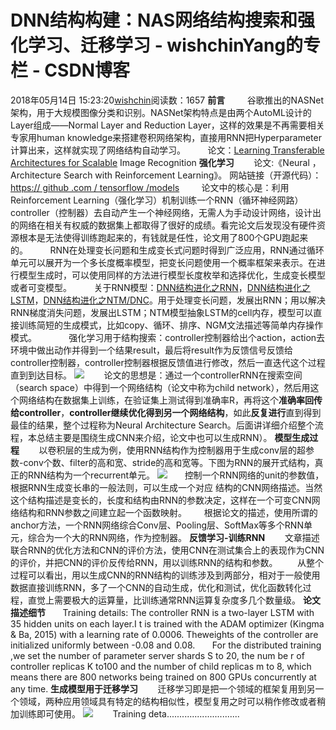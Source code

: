# DNN结构构建：NAS网络结构搜索和强化学习、迁移学习 - wishchinYang的专栏 - CSDN博客
2018年05月14日 15:23:20[wishchin](https://me.csdn.net/wishchin)阅读数：1657
**前言**
        谷歌推出的NASNet架构，用于大规模图像分类和识别。NASNet架构特点是由两个AutoML设计的Layer组成——Normal Layer and Reduction Layer，这样的效果是不再需要相关专家用human knowledge来搭建卷积网络架构，直接用RNN把Hyperparameter计算出来，这样就实现了网络结构自动学习。
        论文：[Learning Transferable Architectures for Scalable](http://arxiv.org/pdf/1707.07012.pdf) Image Recognition 
**强化学习**
       论文:《Neural ，Architecture Search with Reinforcement Learning》。 网站链接（开源代码）： [https:// github .com / tensorflow /models](https://github.com/tensorflow/models)
        论文中的核心是：利用Reinforcement Learning（强化学习）机制训练一个RNN（循环神经网路）controller（控制器）去自动产生一个神经网络，无需人为手动设计网络，设计出的网络在相关有权威的数据集上都取得了很好的成绩。看完论文后发现没有硬件资源根本是无法使得训练跑起来的，有钱就是任性，论文用了800个GPU跑起来的。
        RNN在处理变长问题和生成变长式问题时得到广泛应用，RNN通过循环单元可以展开为一个多长度概率模型，把变长问题使用一个概率框架来表示。在进行模型生成时，可以使用同样的方法进行模型长度枚举和选择优化，生成变长模型或者可变模型。
        关于RNN模型：[DNN结构进化之RNN](https://blog.csdn.net/wishchin/article/details/47948923)，[DNN结构进化之LSTM](https://blog.csdn.net/wishchin/article/details/42425087)，[DNN结构进化之NTM/DNC](https://blog.csdn.net/wishchin/article/details/53084685)。用于处理变长问题，发展出RNN；用以解决RNN梯度消失问题，发展出LSTM；NTM模型抽象LSTM的cell内存，模型可以直接训练简短的生成模式，比如copy、循环、排序、NGM文法描述等简单内存操作模式。    
        强化学习用于结构搜索：controller控制器给出个action，action去环境中做出动作并得到一个结果result，最后将result作为反馈信号反馈给controller控制器，controller控制器根据反馈值进行修改，然后一直迭代这个过程直到到达目标。
![](https://img-blog.csdn.net/20180514145930188)
       论文的思想是：通过一个controllerRNN在搜索空间（search space）中得到一个网络结构（论文中称为child network），然后用这个网络结构在数据集上训练，在验证集上测试得到准确率R，再将这个**准确率回传给controller**，**controller继续优化得到另一个网络结构**，如此**反复进行**直到得到最佳的结果，整个过程称为Neural Architecture Search。后面讲详细介绍整个流程，本总结主要是围绕生成CNN来介绍，论文中也可以生成RNN）。
**模型生成过程**
       以卷积层的生成为例，使用RNN结构作为控制器用于生成conv层的超参数-conv个数、filter的高和宽、stride的高和宽等。下图为RNN的展开式结构，真正的RNN结构为一个recurrent单元。
![](https://img-blog.csdn.net/20180514150206925)
      控制一个RNN网络的unit的参数值，根据RNN生成变长串的一般法则，可以生成一个对应 结构的CNN网络描述。当然这个结构描述是变长的，长度和结构由RNN的参数决定，这样在一个可变CNN网络结构和RNN参数之间建立起一个函数映射。
      根据论文的描述，使用所谓的anchor方法，一个RNN网络综合Conv层、Pooling层、SoftMax等多个RNN单元，综合为一个大的RNN网络，作为控制器。
**反馈学习-训练RNN**
       文章描述联合RNN的优化方法和CNN的评价方法，使用CNN在测试集合上的表现作为CNN的评价，并把CNN的评价反传给RNN，用以训练RNN的结构和参数。 
       从整个过程可以看出，用以生成CNN的RNN结构的训练涉及到两部分，相对于一般使用数据直接训练RNN，多了一个CNN的自动生成，优化和测试，优化函数转化过程，直觉上需要极大的运算量，比训练通常RNN运算复杂度多几个数量级。
**论文描述细节**
      Training details: The controller RNN is a two-layer LSTM with 35 hidden units on each layer.I t is trained with the ADAM optimizer (Kingma & Ba, 2015) with a learning rate of 0.0006. Theweights of the controller are initialized uniformly between -0.08 and 0.08.
      For the distributed training ,we set the number of parameter server shards S to 20, the num be r of controller replicas K to100 and the number of child replicas m to 8, which means there are 800 networks being trained on 800 GPUs concurrently at any time.
**生成模型用于迁移学习**
       迁移学习即是把一个领域的框架复用到另一个领域，两种应用领域具有特定的结构相似性，模型复用之时可以稍作修改或者稍加训练即可使用。
![](https://img-blog.csdn.net/20180514154217301)
       Training deta.............................
